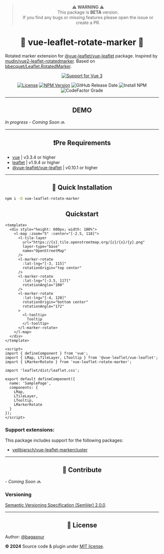<div align="center">

> **⚠️ WARNING ⚠️** <br>
> This package is **BETA** version. <br>
> If you find any bugs or missing features please open the issue or create a PR.

</div>

<h1 align="center"> 📍 vue-leaflet-rotate-marker 📍</h1>

Rotated marker extension for [@vue-leaflet/vue-leaflet](https://github.com/vue-leaflet/vue-leaflet) package. Inspired by [mudin/vue2-leaflet-rotatedmarker](https://github.com/mudin/vue2-leaflet-rotatedmarker). Based on [bbecquet/Leaflet.RotatedMarker](https://github.com/bbecquet/Leaflet.RotatedMarker).

<div align="center">

[![Support for Vue 3](https://img.shields.io/badge/VUE%203-Support-lightgreen?style=for-the-badge&logo=vuedotjs)](https://v3.vuejs.org/guide/introduction.html)

[![License](https://img.shields.io/github/license/littleimagine/vue-leaflet-rotate-marker?style=flat-square)](https://github.com/littleimagine/vue-leaflet-rotate-marker/blob/main/LICENSE.md)
[![NPM Version](https://img.shields.io/npm/v/vue-leaflet-rotate-marker?style=flat-square)](https://www.npmjs.com/package/vue-leaflet-rotate-marker)
![GitHub Release Date](https://img.shields.io/github/release-date/littleimagine/vue-leaflet-rotate-marker?label=release&style=flat-square)
![Install NPM](https://img.shields.io/npm/dt/vue-leaflet-rotate-marker?style=flat-square)
![CodeFactor Grade](https://img.shields.io/codefactor/grade/github/littleimagine/vue-leaflet-rotate-marker?style=flat-square)

</div>

---

<h2 align="center"> DEMO </h2>

_In progress - Coming Soon_ 🔜

---

<h2 align="center"> ❗Pre Requirements </h2>

- [vue](https://github.com/vue-leaflet/vue-leaflet) | v3.3.4 or higher
- [leaflet](https://github.com/Leaflet/Leaflet) | v1.9.4 or higher
- [@vue-leaflet/vue-leaflet](https://github.com/vue-leaflet/vue-leaflet) | v0.10.1 or higher

---

<h2 align="center"> 🚀 Quick Installation </h2>

``` sh
npm i -D vue-leaflet-rotate-marker
```

<h2 align="center"> Quickstart </h2>

``` vue
<template>
  <div style="height: 600px; width: 100%">
    <l-map :zoom="5" :center="[-2.5, 118]">
      <l-tile-layer
        url="https://{s}.tile.openstreetmap.org/{z}/{x}/{y}.png"
        layer-type="base"
        name="OpenStreetMap"
      />
      <l-marker-rotate
        :lat-lng="[-3, 115]"
        rotationOrigin="top center"
      />
      <l-marker-rotate
        :lat-lng="[-3.5, 117]"
        rotationAngle="100"
      />
      <l-marker-rotate
        :lat-lng="[-4, 120]"
        rotationOrigin="bottom center"
        rotationAngle="172"
      >
        <l-tooltip>
          Tooltip
        </l-tooltip>
      </l-marker-rotate>
    </l-map>
  </div>
</template>

<script>
import { defineComponent } from 'vue';
import { LMap, LTileLayer, LTooltip } from '@vue-leaflet/vue-leaflet';
import { LMarkerRotate } from 'vue-leaflet-rotate-marker';

import 'leaflet/dist/leaflet.css';

export default defineComponent({
  name: 'SamplePage',
  components: {
    LMap,
    LTileLayer,
    LTooltip,
    LMarkerRotate
  }
});
</script>
```

### Support extensions:

This package includes support for the following packages:

- [veitbjarsch/vue-leaflet-markercluster](https://github.com/veitbjarsch/vue-leaflet-markercluster)

---

<h2 align="center"> 🌱 Contribute </h2>

_- Coming Soon_ 🔜

### Versioning

[Semantic Versioning Specification (SemVer) 2.0.0](https://semver.org/spec/v2.0.0.html).

---

<h2 align="center"> 📄 License </h2>

Author: [@bagasnur](https://github.com/bagasnur)

**&copy; 2024**
Source code & plugin under [MIT license](https://github.com/littleimagine/vue-leaflet-rotate-marker/blob/main/LICENSE).
